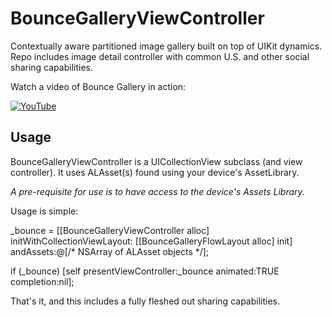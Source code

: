 # BounceGalleryViewController
Contextually aware partitioned image gallery built on top of UIKit dynamics. Repo includes image detail controller with common U.S. and other social sharing capabilities.

Watch a video of Bounce Gallery in action:

[![YouTube](http://img.youtube.com/vi/X_BdpiEjO2I/0.jpg)](http://www.youtube.com/watch?v=X_BdpiEjO2I)

## Usage
BounceGalleryViewController is a UICollectionView subclass (and view controller). It uses ALAsset(s) found using your device's AssetLibrary. 

*A pre-requisite for use is to have access to the device's Assets Library.*

Usage is simple:

_bounce = [[BounceGalleryViewController alloc] initWithCollectionViewLayout: [[BounceGalleryFlowLayout alloc] init] andAssets:@[/* NSArray of ALAsset objects */];

if (_bounce) [self presentViewController:_bounce animated:TRUE completion:nil];

That's it, and this includes a fully fleshed out sharing capabilities.
